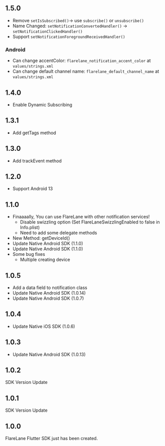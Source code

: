 ## 1.5.0

- Remove `setIsSubscribed()`-> use `subscribe()` or `unsubscribe()`
- Name Changed: `setNotificationConvertedHandler()` -> `setNotificationClickedHandler()`
- Support `setNotificationForegroundReceivedHandler()`

### Android

- Can change accentColor: `flarelane_notification_accent_color` at `values/strings.xml`
- Can change default channel name: `flarelane_default_channel_name` at `values/strings.xml`

## 1.4.0

- Enable Dynamic Subscribing

## 1.3.1

- Add getTags method

## 1.3.0

- Add trackEvent method

## 1.2.0

- Support Android 13

## 1.1.0

- Finaaaally, You can use FlareLane with other notification services!
  - Disable swizzling option (Set FlareLaneSwizzlingEnabled to false in Info.plist)
  - Need to add some delegate methods
- New Method: getDeviceId()
- Update Native Android SDK (1.1.0)
- Update Native Android SDK (1.1.0)
- Some bug fixes
  - Multiple creating device

## 1.0.5

- Add a data field to notification class
- Update Native Android SDK (1.0.14)
- Update Native Android SDK (1.0.7)

## 1.0.4

- Update Native iOS SDK (1.0.6)

## 1.0.3

- Update Native Android SDK (1.0.13)

## 1.0.2

SDK Version Update

## 1.0.1

SDK Version Update

## 1.0.0

FlareLane Flutter SDK just has been created.
